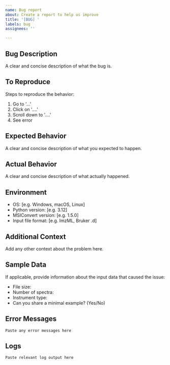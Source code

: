 ```yaml
---
name: Bug report
about: Create a report to help us improve
title: '[BUG] '
labels: bug
assignees: ''

---
```


## Bug Description
A clear and concise description of what the bug is.

## To Reproduce
Steps to reproduce the behavior:
1. Go to '...'
2. Click on '....'
3. Scroll down to '....'
4. See error

## Expected Behavior
A clear and concise description of what you expected to happen.

## Actual Behavior
A clear and concise description of what actually happened.

## Environment
 - OS: [e.g. Windows, macOS, Linux]
 - Python version: [e.g. 3.12]
 - MSIConvert version: [e.g. 1.5.0]
 - Input file format: [e.g. ImzML, Bruker .d]

## Additional Context
Add any other context about the problem here.

## Sample Data
If applicable, provide information about the input data that caused the issue:
- File size:
- Number of spectra:
- Instrument type:
- Can you share a minimal example? (Yes/No)

## Error Messages
```
Paste any error messages here
```

## Logs
```
Paste relevant log output here
```
